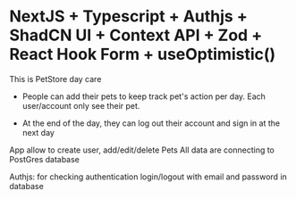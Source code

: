 # NextJS + Typescript + Authjs + ShadCN UI + Context API + Zod + React Hook Form + useOptimistic()

This is PetStore day care

- People can add their pets to keep track pet's action per day. Each user/account only see their pet.

- At the end of the day, they can log out their account and sign in at the next day

App allow to create user, add/edit/delete Pets
All data are connecting to PostGres database

Authjs: for checking authentication login/logout with email and password in database
